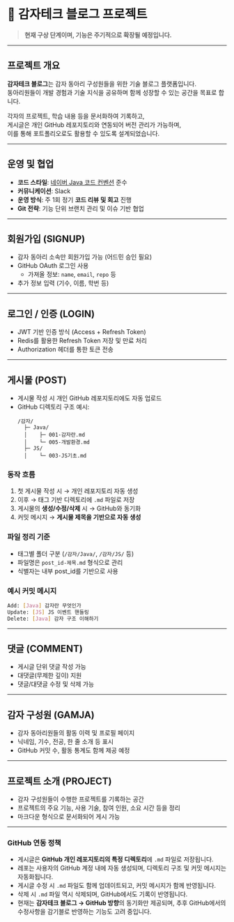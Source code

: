 # 🥔 감자테크 블로그 프로젝트

> **현재 구상 단계이며, 기능은 주기적으로 확장될 예정입니다.**

---

## 프로젝트 개요

**감자테크 블로그**는 감자 동아리 구성원들을 위한 기술 블로그 플랫폼입니다.  
동아리원들이 개발 경험과 기술 지식을 공유하며 함께 성장할 수 있는 공간을 목표로 합니다.

각자의 프로젝트, 학습 내용 등을 문서화하여 기록하고,  
게시글은 개인 GitHub 레포지토리와 연동되어 버전 관리가 가능하며,  
이를 통해 포트폴리오로도 활용할 수 있도록 설계되었습니다.

---

## 운영 및 협업

- **코드 스타일**: [네이버 Java 코드 컨벤션](https://naver.github.io/hackday-conventions-java/) 준수  
- **커뮤니케이션**: Slack  
- **운영 방식**: 주 1회 정기 **코드 리뷰 및 회고** 진행  
- **Git 전략**: 기능 단위 브랜치 관리 및 이슈 기반 협업

---

## 회원가입 (SIGNUP)

- 감자 동아리 소속만 회원가입 가능 (어드민 승인 필요)
- GitHub OAuth 로그인 사용
  - 가져올 정보: `name`, `email`, `repo` 등
- 추가 정보 입력 (기수, 이름, 학번 등)

---

## 로그인 / 인증 (LOGIN)

- JWT 기반 인증 방식 (Access + Refresh Token)
- Redis를 활용한 Refresh Token 저장 및 만료 처리
- Authorization 헤더를 통한 토큰 전송

---

## 게시물 (POST)

- 게시물 작성 시 개인 GitHub 레포지토리에도 자동 업로드
- GitHub 디렉토리 구조 예시:
    ```
    /감자/
      ├─ Java/
      │    ├─ 001-감자란.md
      │    └─ 005-개발환경.md
      ├─ JS/
      │    └─ 003-JS기초.md
    ```

### 동작 흐름

1. 첫 게시물 작성 시 → 개인 레포지토리 자동 생성
2. 이후 → 태그 기반 디렉토리에 `.md` 파일로 저장
3. 게시물의 **생성/수정/삭제** 시 → GitHub와 동기화
4. 커밋 메시지 → **게시물 제목을 기반으로 자동 생성**

### 파일 정리 기준

- 태그별 폴더 구분 (`/감자/Java/`, `/감자/JS/` 등)
- 파일명은 `post_id-제목.md` 형식으로 관리
- 식별자는 내부 post_id를 기반으로 사용

### 예시 커밋 메시지

```bash
Add: [Java] 감자란 무엇인가
Update: [JS] JS 이벤트 핸들링
Delete: [Java] 감자 구조 이해하기
```
---

## 댓글 (COMMENT)

- 게시글 단위 댓글 작성 가능
- 대댓글(무제한 깊이) 지원
- 댓글/대댓글 수정 및 삭제 가능

---

## 감자 구성원 (GAMJA)

- 감자 동아리원들의 활동 이력 및 프로필 페이지
- 닉네임, 기수, 전공, 한 줄 소개 등 표시
- GitHub 커밋 수, 활동 통계도 함께 제공 예정

---

## 프로젝트 소개 (PROJECT)

- 감자 구성원들이 수행한 프로젝트를 기록하는 공간
- 프로젝트의 주요 기능, 사용 기술, 참여 인원, 소요 시간 등을 정리
- 마크다운 형식으로 문서화되어 게시 가능

---

### GitHub 연동 정책

- 게시글은 **GitHub 개인 레포지토리의 특정 디렉토리**에 `.md` 파일로 저장됩니다.
- 레포는 사용자의 GitHub 계정 내에 자동 생성되며, 디렉토리 구조 및 커밋 메시지는 자동화됩니다.
- 게시글 수정 시 `.md` 파일도 함께 업데이트되고, 커밋 메시지가 함께 반영됩니다.
- 삭제 시 `.md` 파일 역시 삭제되며, GitHub에서도 기록이 반영됩니다.
- 현재는 **감자테크 블로그 → GitHub 방향**의 동기화만 제공되며,
  추후 GitHub에서의 수정사항을 감기블로 반영하는 기능도 고려 중입니다.
